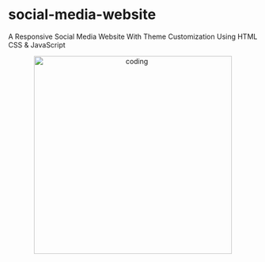 # social-media-website
A Responsive Social Media Website With Theme Customization Using HTML CSS &amp; JavaScript


<div align="center" >
  <img width="400" src="[https://media.giphy.com/media/L1R1tvI9svkIWwpVYr/giphy.gi](https://drive.google.com/file/d/1LVmKgklT9d1wzcZ9xRXPifUJ-iIR6tNk/view?usp=drive_link)f" alt="coding">
</div>
